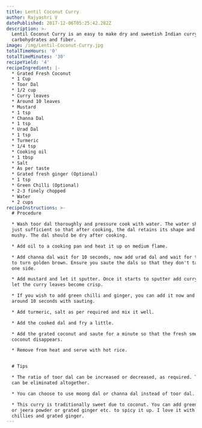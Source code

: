 ```yaml
---
title: Lentil Coconut Curry
author: Rajyashri V
datePublished: 2017-12-06T05:25:42.282Z
description: >-
  Lentil Coconut Curry is an easy to make dry and sweetish Indian curry rich in
  carbohydrates and fiber.
image: /img/Lentil-Coconut-Curry.jpg
totalTimeHours: '0'
totalTimeMinutes: '30'
recipeYield: '4'
recipeIngredient: |-
  * Grated Fresh Coconut
  * 1 Cup
  * Toor Dal
  * 1/2 cup
  * Curry leaves
  * Around 10 leaves
  * Mustard
  * 1 tsp
  * Channa Dal
  * 1 tsp
  * Urad Dal
  * 1 tsp
  * Turmeric
  * 1/4 tsp
  * Cooking oil
  * 1 tbsp
  * Salt
  * As per taste
  * Grated fresh ginger (Optional)
  * 1 tsp
  * Green Chilli (Optional)
  * 2-3 finely chopped
  * Water
  * 2 cups
recipeInstructions: >-
  # Procedure

  * Wash toor dal thoroughly and pressure cook with water. The water should be
  just sufficient so that after cooking, the dal retains its shape and is not
  mushy. The dal should be dry after cooking.

  * Add oil to a cooking pan and heat it up on medium flame.

  * Add channa dal wait for 10 seconds, now add urad dal and wait for the dals
  to turn golden brown. Ensure you saute the dals so that they don't tar up on
  one side.

  * Add mustard and let it sputter. Once it starts to sputter add curry leaves,
  let the curry leaves become crisp.

  * If you wish to add green chilli and ginger, you can add it now and wait for
  around 10 seconds with sauting.

  * Add turmeric, salt as per required and mix it well.

  * Add the cooked dal and fry a little.

  * Add the grated coconut and saute for a minute so that the fresh smell of the
  coconut disappears.

  * Remove from heat and serve with hot rice.


  # Tips

  * The ratio of toor dal can be increased or decreased, as required. The dal
  can be eliminated altogether.

  * You can choose to use moong dal or channa dal instead of toor dal.

  * This curry is traditionally sweet due to coconut. You can add green chillies
  or jeera powder or grated ginger etc. to spicy it up. I love it with green
  chillies and grated ginger.
---
```



